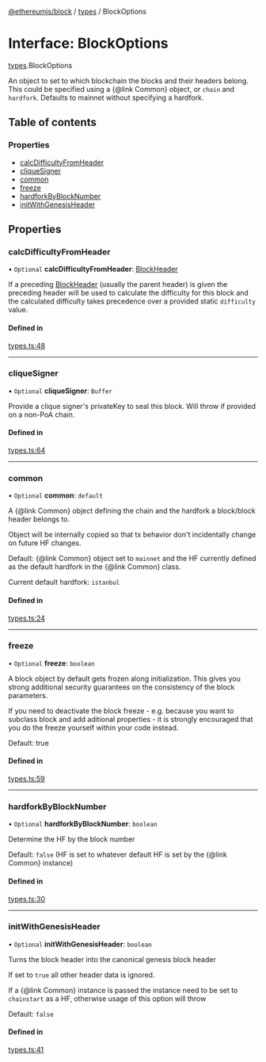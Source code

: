 [@ethereumjs/block](../README.md) / [types](../modules/types.md) / BlockOptions

# Interface: BlockOptions

[types](../modules/types.md).BlockOptions

An object to set to which blockchain the blocks and their headers belong. This could be specified
using a {@link Common} object, or `chain` and `hardfork`. Defaults to mainnet without specifying a
hardfork.

## Table of contents

### Properties

- [calcDifficultyFromHeader](types.blockoptions.md#calcdifficultyfromheader)
- [cliqueSigner](types.blockoptions.md#cliquesigner)
- [common](types.blockoptions.md#common)
- [freeze](types.blockoptions.md#freeze)
- [hardforkByBlockNumber](types.blockoptions.md#hardforkbyblocknumber)
- [initWithGenesisHeader](types.blockoptions.md#initwithgenesisheader)

## Properties

### calcDifficultyFromHeader

• `Optional` **calcDifficultyFromHeader**: [BlockHeader](../classes/header.blockheader.md)

If a preceding [BlockHeader](../classes/header.blockheader.md) (usually the parent header) is given the preceding
header will be used to calculate the difficulty for this block and the calculated
difficulty takes precedence over a provided static `difficulty` value.

#### Defined in

[types.ts:48](https://github.com/ethereumjs/ethereumjs-monorepo/blob/master/packages/block/src/types.ts#L48)

___

### cliqueSigner

• `Optional` **cliqueSigner**: `Buffer`

Provide a clique signer's privateKey to seal this block.
Will throw if provided on a non-PoA chain.

#### Defined in

[types.ts:64](https://github.com/ethereumjs/ethereumjs-monorepo/blob/master/packages/block/src/types.ts#L64)

___

### common

• `Optional` **common**: `default`

A {@link Common} object defining the chain and the hardfork a block/block header belongs to.

Object will be internally copied so that tx behavior don't incidentally
change on future HF changes.

Default: {@link Common} object set to `mainnet` and the HF currently defined as the default
hardfork in the {@link Common} class.

Current default hardfork: `istanbul`

#### Defined in

[types.ts:24](https://github.com/ethereumjs/ethereumjs-monorepo/blob/master/packages/block/src/types.ts#L24)

___

### freeze

• `Optional` **freeze**: `boolean`

A block object by default gets frozen along initialization. This gives you
strong additional security guarantees on the consistency of the block parameters.

If you need to deactivate the block freeze - e.g. because you want to subclass block and
add aditional properties - it is strongly encouraged that you do the freeze yourself
within your code instead.

Default: true

#### Defined in

[types.ts:59](https://github.com/ethereumjs/ethereumjs-monorepo/blob/master/packages/block/src/types.ts#L59)

___

### hardforkByBlockNumber

• `Optional` **hardforkByBlockNumber**: `boolean`

Determine the HF by the block number

Default: `false` (HF is set to whatever default HF is set by the {@link Common} instance)

#### Defined in

[types.ts:30](https://github.com/ethereumjs/ethereumjs-monorepo/blob/master/packages/block/src/types.ts#L30)

___

### initWithGenesisHeader

• `Optional` **initWithGenesisHeader**: `boolean`

Turns the block header into the canonical genesis block header

If set to `true` all other header data is ignored.

If a {@link Common} instance is passed the instance need to be set to `chainstart` as a HF,
otherwise usage of this option will throw

Default: `false`

#### Defined in

[types.ts:41](https://github.com/ethereumjs/ethereumjs-monorepo/blob/master/packages/block/src/types.ts#L41)
